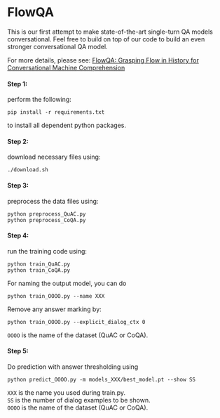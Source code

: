 # FlowQA

This is our first attempt to make state-of-the-art single-turn QA models conversational.
Feel free to build on top of our code to build an even stronger conversational QA model.

For more details, please see: [FlowQA: Grasping Flow in History for Conversational Machine Comprehension](https://arxiv.org/abs/1810.06683)

#### Step 1:
perform the following:
```shell
pip install -r requirements.txt
```
to install all dependent python packages.

#### Step 2:
download necessary files using:
```shell
./download.sh
```

#### Step 3:
preprocess the data files using:
```shell
python preprocess_QuAC.py
python preprocess_CoQA.py
```

#### Step 4:
run the training code using:
```shell
python train_QuAC.py
python train_CoQA.py
```
For naming the output model, you can do
```shell
python train_OOOO.py --name XXX
```
Remove any answer marking by:
```shell
python train_OOOO.py --explicit_dialog_ctx 0
```
`OOOO` is the name of the dataset (QuAC or CoQA).

#### Step 5:
Do prediction with answer thresholding using
```shell
python predict_OOOO.py -m models_XXX/best_model.pt --show SS
```
`XXX` is the name you used during train.py.  
`SS` is the number of dialog examples to be shown.  
`OOOO` is the name of the dataset (QuAC or CoQA).
